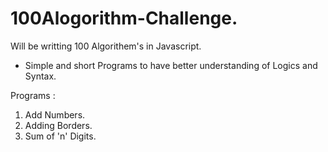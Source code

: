 # 100Alogorithm-Challenge.
Will be writting 100 Algorithem's in Javascript.

- Simple and short Programs to have better understanding of Logics and Syntax.


Programs : 
1. Add Numbers.
2. Adding Borders.
3. Sum of 'n' Digits.
